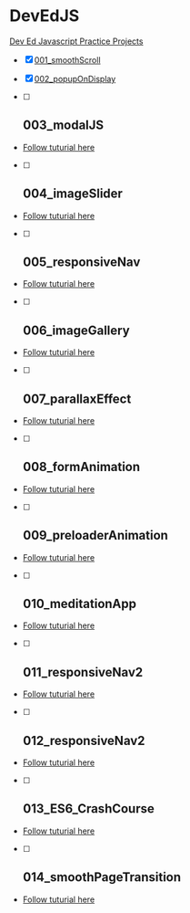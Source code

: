# DevEdJS
[Dev Ed Javascript Practice Projects](https://www.youtube.com/@developedbyed)

- [x] [001_smoothScroll](https://www.youtube.com/watch?v=oUSvlrDTLi4&ab_channel=developedbyed)

- [x] [002_popupOnDisplay](https://www.youtube.com/watch?v=C_JKlr4WKKs&ab_channel=developedbyed)

- [ ] ## 003_modalJS
+ [Follow tuturial here](https://www.youtube.com/watch?v=KjQ8uvAt9kQ&ab_channel=developedbyed)

- [ ] ## 004_imageSlider
+ [Follow tuturial here](https://www.youtube.com/watch?v=KcdBOoK3Pfw&ab_channel=developedbyed)

- [ ] ## 005_responsiveNav
+ [Follow tuturial here](https://www.youtube.com/watch?v=gXkqy0b4M5g&ab_channel=developedbyed)

- [ ] ## 006_imageGallery
+ [Follow tuturial here](https://www.youtube.com/watch?v=JPkuiBl__J0&t=802s&ab_channel=developedbyed)

- [ ] ## 007_parallaxEffect
+ [Follow tuturial here](https://www.youtube.com/watch?v=jvbL-VqACyM&ab_channel=developedbyed)

- [ ] ## 008_formAnimation
+ [Follow tuturial here](https://www.youtube.com/watch?v=wc5k2AMPED0&ab_channel=developedbyed)

- [ ] ## 009_preloaderAnimation
+ [Follow tuturial here](https://www.youtube.com/watch?v=NZNhuzyeD-Y&t=51s&ab_channel=developedbyed)

- [ ] ## 010_meditationApp
+ [Follow tuturial here](https://www.youtube.com/watch?v=oMBXdZzYqEk&ab_channel=developedbyed)

- [ ] ## 011_responsiveNav2
+ [Follow tuturial here](https://www.youtube.com/watch?v=H4MkGzoACpQ&ab_channel=developedbyed)

- [ ] ## 012_responsiveNav2
+ [Follow tuturial here](https://www.youtube.com/watch?v=H4MkGzoACpQ&ab_channel=developedbyed)

- [ ] ## 013_ES6_CrashCourse
+ [Follow tuturial here](https://www.youtube.com/watch?v=WZQc7RUAg18&ab_channel=developedbyed)

- [ ] ## 014_smoothPageTransition
+ [Follow tuturial here](https://www.youtube.com/watch?v=1dJT-99KpiI&ab_channel=developedbyed)





